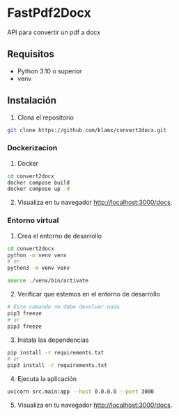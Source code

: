 # FastPdf2Docx

API para convertir un pdf a docx

## Requisitos
- Python 3.10 o superior
- venv

## Instalación

1. Clona el repositorio
```bash
git clone https://github.com/klamx/convert2docx.git
```

### Dockerizacion
1. Docker
```bash
cd convert2docx
docker compose build
docker compose up -d
```

2. Visualiza en tu navegador [http://localhost:3000/docs](http://localhost:3000/docs).

### Entorno virtual
1. Crea el entorno de desarrollo
```bash
cd convert2docx
python -m venv venv
# or
python3 -m venv venv

source ./venv/bin/activate
```

2. Verificar que estemos en el entorno de desarrollo
```bash
# Este comando no debe devolver nada
pip3 freeze
# or
pip3 freeze
```

3. Instala las dependencias
```bash
pip install -r requirements.txt
# or
pip3 install -r requirements.txt
```

4. Ejecuta la aplicación
```bash
uvicorn src.main:app --host 0.0.0.0 --port 3000
```

5. Visualiza en tu navegador [http://localhost:3000/docs](http://localhost:3000/docs).
